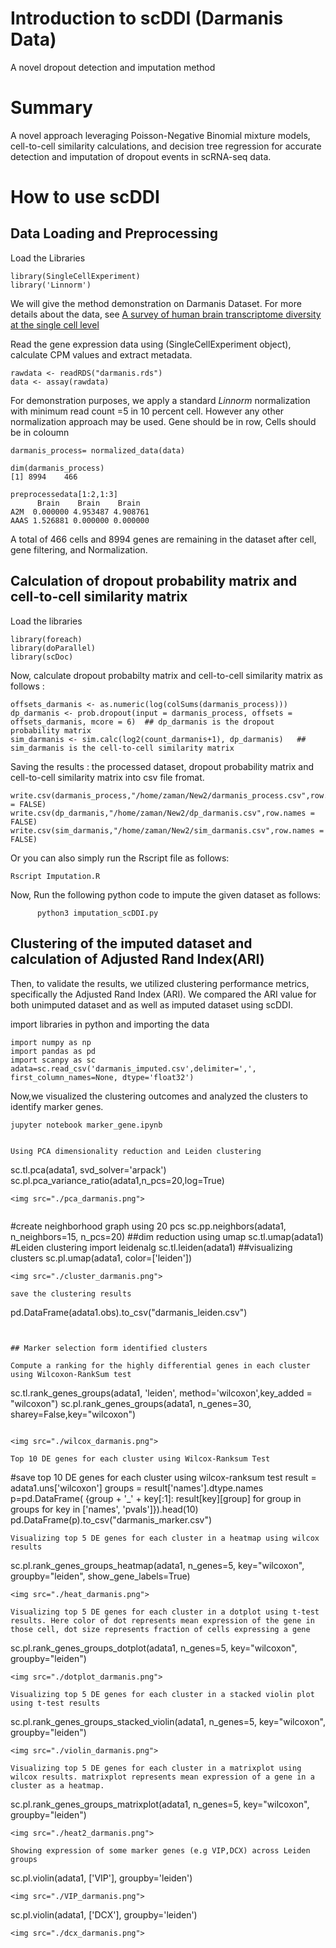 # Introduction to scDDI (Darmanis Data)
A novel dropout detection and imputation method

# Summary

A novel approach leveraging Poisson-Negative Binomial mixture models, cell-to-cell similarity calculations, and decision tree regression for accurate detection and imputation of dropout events in scRNA-seq data.



# How to use scDDI

## Data Loading and Preprocessing


Load the Libraries

```
library(SingleCellExperiment)
library('Linnorm')
```

We will give the method demonstration on Darmanis Dataset. For more details about the data, see [A survey of human brain transcriptome diversity at the single cell level](https://www.pnas.org/content/112/23/7285#:~:text=Our%20results%20show%20that%20MHCI,as%20endothelial%20cells%20and%20microglia.)

Read the gene expression data using (SingleCellExperiment object), calculate CPM values and extract metadata.


```
rawdata <- readRDS("darmanis.rds")
data <- assay(rawdata)
```
For demonstration purposes, we apply a standard *Linnorm* normalization with minimum read count =5 in 10 percent cell. However any other normalization approach may be used.
Gene should be in row, Cells should be in coloumn


```
darmanis_process= normalized_data(data)

```

```
dim(darmanis_process) 
[1] 8994    466

preprocessedata[1:2,1:3]
      Brain    Brain    Brain
A2M  0.000000 4.953487 4.908761
AAAS 1.526881 0.000000 0.000000
```

A total of 466 cells and 8994 genes are remaining in the dataset after cell, gene filtering, and Normalization.

## Calculation of dropout probability matrix and cell-to-cell similarity matrix

Load the libraries

```
library(foreach)
library(doParallel)
library(scDoc)

```

Now, calculate dropout probabilty matrix and cell-to-cell similarity matrix as follows :

```
offsets_darmanis <- as.numeric(log(colSums(darmanis_process)))
dp_darmanis <- prob.dropout(input = darmanis_process, offsets = offsets_darmanis, mcore = 6)  ## dp_darmanis is the dropout probability matrix
sim_darmanis <- sim.calc(log2(count_darmanis+1), dp_darmanis)   ## sim_darmanis is the cell-to-cell similarity matrix

```

Saving the results : the processed dataset, dropout probability matrix and cell-to-cell similarity matrix into csv file fromat. 

```
write.csv(darmanis_process,"/home/zaman/New2/darmanis_process.csv",row.names = FALSE)
write.csv(dp_darmanis,"/home/zaman/New2/dp_darmanis.csv",row.names = FALSE)
write.csv(sim_darmanis,"/home/zaman/New2/sim_darmanis.csv",row.names = FALSE)

```

Or you can also simply run the Rscript file as follows:
```
Rscript Imputation.R
```

Now, Run the following python code to impute the given dataset as follows:

```
      python3 imputation_scDDI.py
```

## Clustering of the imputed dataset and calculation of Adjusted Rand Index(ARI)
    
Then, to validate the results, we utilized clustering performance metrics, specifically the Adjusted Rand Index (ARI). We compared the ARI value for both unimputed dataset and as well as imputed dataset using scDDI.

import libraries in python and importing the data

```
import numpy as np
import pandas as pd
import scanpy as sc
adata=sc.read_csv('darmanis_imputed.csv',delimiter=',', first_column_names=None, dtype='float32')
```












      
Now,we visualized the clustering outcomes and analyzed the clusters to identify marker genes.

    jupyter notebook marker_gene.ipynb
```

Using PCA dimensionality reduction and Leiden clustering

```
sc.tl.pca(adata1, svd_solver='arpack')
sc.pl.pca_variance_ratio(adata1,n_pcs=20,log=True)
```
<img src="./pca_darmanis.png">


```
#create neighborhood graph using 20 pcs 
sc.pp.neighbors(adata1, n_neighbors=15, n_pcs=20)
##dim reduction using umap
sc.tl.umap(adata1)
#Leiden clustering
import leidenalg
sc.tl.leiden(adata1)
##visualizing clusters
sc.pl.umap(adata1, color=['leiden'])
```
<img src="./cluster_darmanis.png">

save the clustering results

```
pd.DataFrame(adata1.obs).to_csv("darmanis_leiden.csv")
```


## Marker selection form identified clusters

Compute a ranking for the highly differential genes in each cluster using Wilcoxon-RankSum test

```
sc.tl.rank_genes_groups(adata1, 'leiden', method='wilcoxon',key_added = "wilcoxon")
sc.pl.rank_genes_groups(adata1, n_genes=30, sharey=False,key="wilcoxon")
```

<img src="./wilcox_darmanis.png">

Top 10 DE genes for each cluster using Wilcox-Ranksum Test

```
#save top 10 DE genes for each cluster using wilcox-ranksum test
result = adata1.uns['wilcoxon']
groups = result['names'].dtype.names
p=pd.DataFrame(
    {group + '_' + key[:1]: result[key][group]
    for group in groups for key in ['names', 'pvals']}).head(10)
pd.DataFrame(p).to_csv("darmanis_marker.csv")
```
Visualizing top 5 DE genes for each cluster in a heatmap using wilcox results

```
sc.pl.rank_genes_groups_heatmap(adata1, n_genes=5, key="wilcoxon", groupby="leiden", show_gene_labels=True)
```
<img src="./heat_darmanis.png">

Visualizing top 5 DE genes for each cluster in a dotplot using t-test results. Here color of dot represents mean expression of the gene in those cell, dot size represents fraction of cells expressing a gene  

```
sc.pl.rank_genes_groups_dotplot(adata1, n_genes=5, key="wilcoxon", groupby="leiden")
```
<img src="./dotplot_darmanis.png">

Visualizing top 5 DE genes for each cluster in a stacked violin plot using t-test results 

```
sc.pl.rank_genes_groups_stacked_violin(adata1, n_genes=5, key="wilcoxon", groupby="leiden")
```
<img src="./violin_darmanis.png">

Visualizing top 5 DE genes for each cluster in a matrixplot using wilcox results. matrixplot represents mean expression of a gene in a cluster as a heatmap.

```
sc.pl.rank_genes_groups_matrixplot(adata1, n_genes=5, key="wilcoxon", groupby="leiden")
```
<img src="./heat2_darmanis.png">

Showing expression of some marker genes (e.g VIP,DCX) across Leiden groups

```
sc.pl.violin(adata1, ['VIP'], groupby='leiden')
```
<img src="./VIP_darmanis.png">

```
sc.pl.violin(adata1, ['DCX'], groupby='leiden')
```
<img src="./dcx_darmanis.png">





